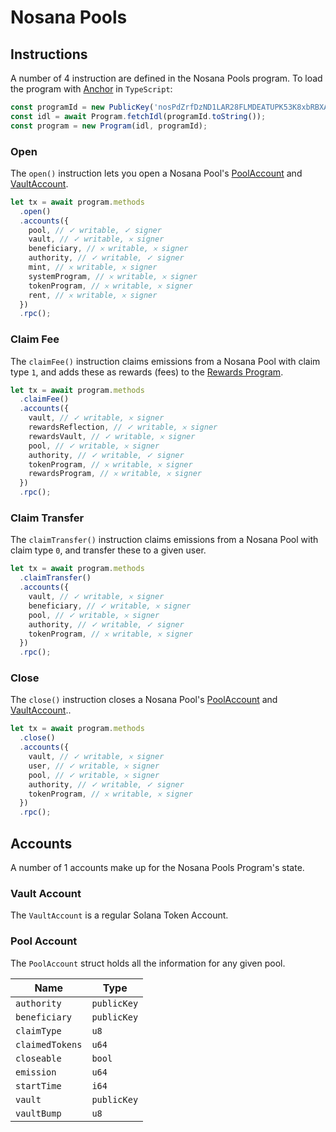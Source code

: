# Nosana Pools

## Instructions

A number of 4 instruction are defined in the Nosana Pools program.
To load the program with [Anchor](https://coral-xyz.github.io/anchor/ts/index.html) in `TypeScript`:

```typescript
const programId = new PublicKey('nosPdZrfDzND1LAR28FLMDEATUPK53K8xbRBXAirevD');
const idl = await Program.fetchIdl(programId.toString());
const program = new Program(idl, programId);
```

### Open

The `open()` instruction lets you open a Nosana Pool's [PoolAccount](#pool-account)
and [VaultAccount](#vault-account).


```typescript
let tx = await program.methods
  .open()
  .accounts({
    pool, // ✓ writable, ✓ signer
    vault, // ✓ writable, 𐄂 signer
    beneficiary, // 𐄂 writable, 𐄂 signer
    authority, // ✓ writable, ✓ signer
    mint, // 𐄂 writable, 𐄂 signer
    systemProgram, // 𐄂 writable, 𐄂 signer
    tokenProgram, // 𐄂 writable, 𐄂 signer
    rent, // 𐄂 writable, 𐄂 signer
  })
  .rpc();
```

### Claim Fee

The `claimFee()` instruction claims emissions from a Nosana Pool with claim type `1`,
and adds these as rewards (fees) to the [Rewards Program](/programs-rewards).


```typescript
let tx = await program.methods
  .claimFee()
  .accounts({
    vault, // ✓ writable, 𐄂 signer
    rewardsReflection, // ✓ writable, 𐄂 signer
    rewardsVault, // ✓ writable, 𐄂 signer
    pool, // ✓ writable, 𐄂 signer
    authority, // ✓ writable, ✓ signer
    tokenProgram, // 𐄂 writable, 𐄂 signer
    rewardsProgram, // 𐄂 writable, 𐄂 signer
  })
  .rpc();
```

### Claim Transfer

The `claimTransfer()` instruction claims emissions from a Nosana Pool with claim type `0`,
and transfer these to a given user.


```typescript
let tx = await program.methods
  .claimTransfer()
  .accounts({
    vault, // ✓ writable, 𐄂 signer
    beneficiary, // ✓ writable, 𐄂 signer
    pool, // ✓ writable, 𐄂 signer
    authority, // ✓ writable, ✓ signer
    tokenProgram, // 𐄂 writable, 𐄂 signer
  })
  .rpc();
```

### Close

The `close()` instruction closes a Nosana Pool's [PoolAccount](#pool-account)
and [VaultAccount](#vault-account)..


```typescript
let tx = await program.methods
  .close()
  .accounts({
    vault, // ✓ writable, 𐄂 signer
    user, // ✓ writable, 𐄂 signer
    pool, // ✓ writable, 𐄂 signer
    authority, // ✓ writable, ✓ signer
    tokenProgram, // 𐄂 writable, 𐄂 signer
  })
  .rpc();
```

## Accounts

A number of 1 accounts make up for the Nosana Pools Program's state.

### Vault Account

The `VaultAccount` is a regular Solana Token Account.

### Pool Account

The `PoolAccount` struct holds all the information for any given pool.

| Name | Type |
| ---- | ---- |
| `authority` | `publicKey` |
| `beneficiary` | `publicKey` |
| `claimType` | `u8` |
| `claimedTokens` | `u64` |
| `closeable` | `bool` |
| `emission` | `u64` |
| `startTime` | `i64` |
| `vault` | `publicKey` |
| `vaultBump` | `u8` |
